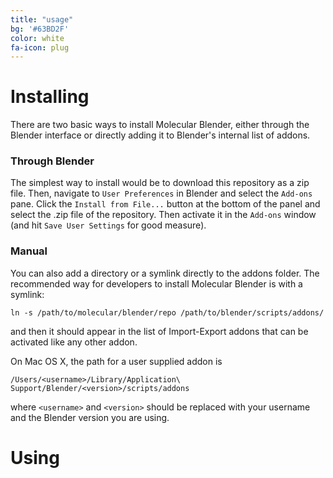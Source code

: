 ```yaml
---
title: "usage"
bg: '#63BD2F'
color: white
fa-icon: plug
---
```


# Installing
There are two basic ways to install Molecular Blender, either through
the Blender interface or directly adding it to Blender's internal list of addons.

### Through Blender
The simplest way to install would be to download this repository as a zip file.
Then, navigate to `User Preferences` in Blender and select the `Add-ons` pane.
Click the `Install from File...` button at the bottom of the panel and select
the .zip file of the repository. Then activate it in the `Add-ons` window (and
hit `Save User Settings` for good measure).

### Manual
You can also add a directory or a symlink directly to the addons folder.
The recommended way for developers to install Molecular Blender is with a symlink:

    ln -s /path/to/molecular/blender/repo /path/to/blender/scripts/addons/

and then it should appear in the list of Import-Export addons that can be
activated like any other addon.

On Mac OS X, the path for a user supplied addon is

    /Users/<username>/Library/Application\ Support/Blender/<version>/scripts/addons

where `<username>` and `<version>` should be replaced with your username and the
Blender version you are using.

# Using

